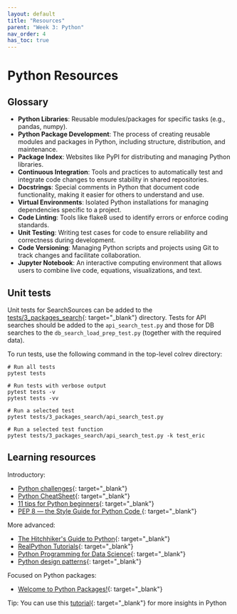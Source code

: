 ```yaml
---
layout: default
title: "Resources"
parent: "Week 3: Python"
nav_order: 4
has_toc: true
---
```


# Python Resources

## Glossary

- **Python Libraries**: Reusable modules/packages for specific tasks (e.g., pandas, numpy).
- **Python Package Development**: The process of creating reusable modules and packages in Python, including structure, distribution, and maintenance.
- **Package Index**: Websites like PyPI for distributing and managing Python libraries.
- **Continuous Integration**: Tools and practices to automatically test and integrate code changes to ensure stability in shared repositories.
- **Docstrings**: Special comments in Python that document code functionality, making it easier for others to understand and use.
- **Virtual Environments**: Isolated Python installations for managing dependencies specific to a project.
- **Code Linting**: Tools like flake8 used to identify errors or enforce coding standards.
- **Unit Testing**: Writing test cases for code to ensure reliability and correctness during development.
- **Code Versioning**: Managing Python scripts and projects using Git to track changes and facilitate collaboration.
- **Jupyter Notebook**: An interactive computing environment that allows users to combine live code, equations, visualizations, and text.

## Unit tests

Unit tests for SearchSources can be added to the [tests/3_packages_search](https://github.com/CoLRev-Environment/colrev/tree/main/tests/3_packages_search){: target="_blank"} directory.
Tests for API searches should be added to the `api_search_test.py` and those for DB searches to the `db_search_load_prep_test.py` (together with the required data).

To run tests, use the following command in the top-level colrev directory:

```
# Run all tests
pytest tests

# Run tests with verbose output
pytest tests -v
pytest tests -vv

# Run a selected test
pytest tests/3_packages_search/api_search_test.py

# Run a selected test function
pytest tests/3_packages_search/api_search_test.py -k test_eric
```

## Learning resources

Introductory:

- [Python challenges](https://pythonprinciples.com/challenges/){: target="_blank"}
- [Python CheatSheet](https://medium.com/@roelljr/ultimate-python-cheat-sheet-practical-python-for-everyday-tasks-c267c1394ee8){: target="_blank"}
- [11 tips for Python beginners](https://realpython.com/python-beginner-tips/){: target="_blank"}
- [PEP 8 — the Style Guide for Python Code ](https://pep8.org/){: target="_blank"}

More advanced:

- [The Hitchhiker's Guide to Python](https://docs.python-guide.org/){: target="_blank"}
- [RealPython Tutorials](https://realpython.com/){: target="_blank"}
- [Python Programming for Data Science](https://www.tomasbeuzen.com/python-programming-for-data-science/README.html){: target="_blank"}
- [Python design patterns](https://refactoring.guru/design-patterns/python){: target="_blank"}

Focused on Python packages:

- [Welcome to Python Packages!](https://py-pkgs.org/){: target="_blank"}

Tip:
You can use this [tutorial](https://www.codecademy.com/catalog/language/python?g_network=g&g_productchannel=&g_adid=624888211335&g_locinterest=&g_keyword=codecademy%27s%20learn%20python&g_acctid=243-039-7011&g_adtype=&g_keywordid=kwd-2259230975260&g_ifcreative=&g_campaign=account&g_locphysical=9042755&g_adgroupid=128133971748&g_productid=&g_source={sourceid}&g_merchantid=&g_placement=&g_partition=&g_campaignid=12575778360&g_ifproduct=&utm_id=t_kwd-2259230975260:ag_128133971748:cp_12575778360:n_g:d_c&utm_source=google&utm_medium=paid-search&utm_term=codecademy%27s%20learn%20python&utm_campaign=INTL_Brand_Phrase&utm_content=624888211335&g_adtype=search&g_acctid=243-039-7011&gad_source=1&gclid=CjwKCAjwzIK1BhAuEiwAHQmU3t-FhdTeqJcFCUfaU1x1cvYdKGfh9vdxz1b8ll5Tl_2wcSc8wgMNhRoCJqoQAvD_BwE){: target="_blank"} for more insights in Python

